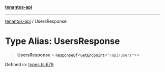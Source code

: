 [**tenantos-api**](../README.md)

***

[tenantos-api](../globals.md) / UsersResponse

# Type Alias: UsersResponse

> **UsersResponse** = [`ResponseOf`](ResponseOf.md)\<[`GetEndpoint`](GetEndpoint.md)\<`"/api/users"`\>\>

Defined in: [types.ts:679](https://github.com/shadmanZero/tenantos-api/blob/b1ba837cafbeb4e057ec12e90b81a7c5ea5b383f/src/types.ts#L679)
